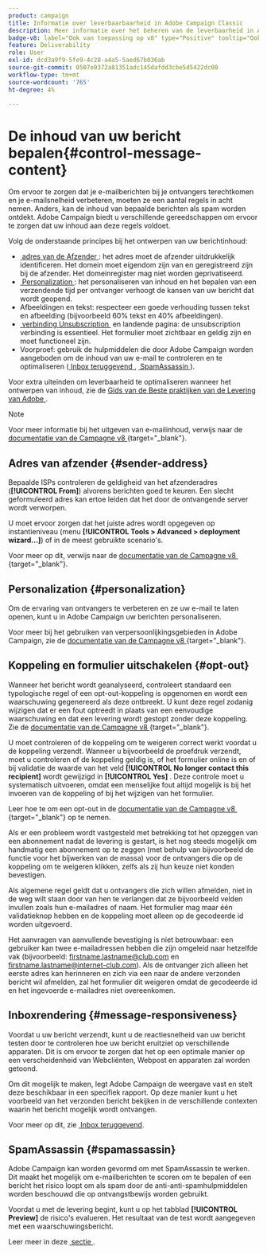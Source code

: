 ```yaml
---
product: campaign
title: Informatie over leverbaarbaarheid in Adobe Campaign Classic
description: Meer informatie over het beheren van de leverbaarheid in Adobe Campaign
badge-v8: label="Ook van toepassing op v8" type="Positive" tooltip="Ook van toepassing op campagne v8"
feature: Deliverability
role: User
exl-id: dcd3a9f9-5fe9-4c28-a4a5-5aed67b036ab
source-git-commit: 0507e0372a81351adc145dafdd3cbe5d5422dc00
workflow-type: tm+mt
source-wordcount: '765'
ht-degree: 4%

---
```


# De inhoud van uw bericht bepalen{#control-message-content}

Om ervoor te zorgen dat je e-mailberichten bij je ontvangers terechtkomen en je e-mailsnelheid verbeteren, moeten ze een aantal regels in acht nemen. Anders, kan de inhoud van bepaalde berichten als spam worden ontdekt. Adobe Campaign biedt u verschillende gereedschappen om ervoor te zorgen dat uw inhoud aan deze regels voldoet.

Volg de onderstaande principes bij het ontwerpen van uw berichtinhoud:

* [&#x200B; adres van de Afzender &#x200B;](#sender-address): het adres moet de afzender uitdrukkelijk identificeren. Het domein moet eigendom zijn van en geregistreerd zijn bij de afzender. Het domeinregister mag niet worden geprivatiseerd.
* [&#x200B; Personalization &#x200B;](#personalization): het personaliseren van inhoud en het bepalen van een verzendende tijd per ontvanger verhoogt de kansen van uw bericht dat wordt geopend.
* Afbeeldingen en tekst: respecteer een goede verhouding tussen tekst en afbeelding (bijvoorbeeld 60% tekst en 40% afbeeldingen).
* [&#x200B; verbinding Unsubscription &#x200B;](#opt-out) en landende pagina: de unsubscription verbinding is essentieel. Het formulier moet zichtbaar en geldig zijn en moet functioneel zijn.
* Voorproef: gebruik de hulpmiddelen die door Adobe Campaign worden aangeboden om de inhoud van uw e-mail te controleren en te optimaliseren ([&#x200B; Inbox teruggevend &#x200B;](#message-responsiveness), [&#x200B; SpamAssassin &#x200B;](#spamassassin)).

Voor extra uiteinden om leverbaarheid te optimaliseren wanneer het ontwerpen van inhoud, zie de [&#x200B; Gids van de Beste praktijken van de Levering van Adobe &#x200B;](https://experienceleague.adobe.com/docs/deliverability-learn/deliverability-best-practice-guide/content-best-practices-for-optimal-delivery.html?lang=nl-NL).

>[!NOTE]
>
>Voor meer informatie bij het uitgeven van e-mailinhoud, verwijs naar de [&#x200B; documentatie van de Campagne v8 &#x200B;](https://experienceleague.adobe.com/docs/campaign/campaign-v8/send/emails/defining-the-email-content.html?lang=nl-NL){target="_blank"}.

## Adres van afzender {#sender-address}

Bepaalde ISPs controleren de geldigheid van het afzenderadres (**[!UICONTROL From]**) alvorens berichten goed te keuren. Een slecht geformuleerd adres kan ertoe leiden dat het door de ontvangende server wordt verworpen.

U moet ervoor zorgen dat het juiste adres wordt opgegeven op instantieniveau (menu **[!UICONTROL Tools > Advanced > deployment wizard...]**) of in de meest gebruikte scenario&#39;s.

Voor meer op dit, verwijs naar de [&#x200B; documentatie van de Campagne v8 &#x200B;](https://experienceleague.adobe.com/docs/campaign/campaign-v8/send/emails/defining-the-email-content.html?lang=nl-NL){target="_blank"}.

## Personalization {#personalization}

Om de ervaring van ontvangers te verbeteren en ze uw e-mail te laten openen, kunt u in Adobe Campaign uw berichten personaliseren.

Voor meer bij het gebruiken van verpersoonlijkingsgebieden in Adobe Campaign, zie de [&#x200B; documentatie van de Campagne v8 &#x200B;](https://experienceleague.adobe.com/nl/docs/campaign/campaign-v8/send/personalize/personalization-fields){target="_blank"}.

## Koppeling en formulier uitschakelen {#opt-out}

Wanneer het bericht wordt geanalyseerd, controleert standaard een typologische regel of een opt-out-koppeling is opgenomen en wordt een waarschuwing gegenereerd als deze ontbreekt. U kunt deze regel zodanig wijzigen dat er een fout optreedt in plaats van een eenvoudige waarschuwing en dat een levering wordt gestopt zonder deze koppeling. Zie de [&#x200B; documentatie van de Campagne v8 &#x200B;](https://experienceleague.adobe.com/docs/campaign/campaign-v8/send/validate/delivery-analysis.html?lang=nl-NL){target="_blank"}.

U moet controleren of de koppeling om te weigeren correct werkt voordat u de koppeling verzendt. Wanneer u bijvoorbeeld de proefdruk verzendt, moet u controleren of de koppeling geldig is, of het formulier online is en of bij validatie de waarde van het veld **[!UICONTROL No longer contact this recipient]** wordt gewijzigd in **[!UICONTROL Yes]** . Deze controle moet u systematisch uitvoeren, omdat een menselijke fout altijd mogelijk is bij het invoeren van de koppeling of bij het wijzigen van het formulier.

Leer hoe te om een opt-out in de [&#x200B; documentatie van de Campagne v8 &#x200B;](https://experienceleague.adobe.com/docs/campaign/campaign-v8/send/personalize/personalization-blocks.html?lang=nl-NL){target="_blank"} op te nemen.

Als er een probleem wordt vastgesteld met betrekking tot het opzeggen van een abonnement nadat de levering is gestart, is het nog steeds mogelijk om handmatig een abonnement op te zeggen (met behulp van bijvoorbeeld de functie voor het bijwerken van de massa) voor de ontvangers die op de koppeling om te weigeren klikken, zelfs als zij hun keuze niet konden bevestigen.

Als algemene regel geldt dat u ontvangers die zich willen afmelden, niet in de weg wilt staan door van hen te verlangen dat ze bijvoorbeeld velden invullen zoals hun e-mailadres of naam. Het formulier mag maar één validatieknop hebben en de koppeling moet alleen op de gecodeerde id worden uitgevoerd.

Het aanvragen van aanvullende bevestiging is niet betrouwbaar: een gebruiker kan twee e-mailadressen hebben die zijn omgeleid naar hetzelfde vak (bijvoorbeeld: firstname.lastname@club.com en firstname.lastname@internet-club.com). Als de ontvanger zich alleen het eerste adres kan herinneren en zich via een naar de andere verzonden bericht wil afmelden, zal het formulier dit weigeren omdat de gecodeerde id en het ingevoerde e-mailadres niet overeenkomen.

## Inboxrendering {#message-responsiveness}

Voordat u uw bericht verzendt, kunt u de reactiesnelheid van uw bericht testen door te controleren hoe uw bericht eruitziet op verschillende apparaten. Dit is om ervoor te zorgen dat het op een optimale manier op een verscheidenheid van Webcliënten, Webpost en apparaten zal worden getoond.

Om dit mogelijk te maken, legt Adobe Campaign de weergave vast en stelt deze beschikbaar in een specifiek rapport. Op deze manier kunt u het voorbeeld van het verzonden bericht bekijken in de verschillende contexten waarin het bericht mogelijk wordt ontvangen.

Voor meer op dit, zie [&#x200B; Inbox teruggevend &#x200B;](inbox-rendering.md).

## SpamAssassin {#spamassassin}

Adobe Campaign kan worden gevormd om met SpamAssassin te werken. Dit maakt het mogelijk om e-mailberichten te scoren om te bepalen of een bericht het risico loopt om als spam door de anti-anti-spamhulpmiddelen worden beschouwd die op ontvangstbewijs worden gebruikt.

Voordat u met de levering begint, kunt u op het tabblad **[!UICONTROL Preview]** de risico&#39;s evalueren. Het resultaat van de test wordt aangegeven met een waarschuwingsbericht.

Leer meer in deze [&#x200B; sectie &#x200B;](spamassassin.md).

